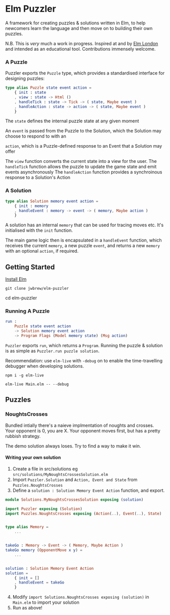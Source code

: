 # Elm Puzzler
A framework for creating puzzles & solutions written in Elm, to help newcomers
learn the language and then move on to building their own puzzles.

N.B. This is *very* much a work in progress. Inspired at and by 
[Elm London](https://www.meetup.com/Elm-London-Meetup/)
and intended as an educational tool. Contributions immensely welcome.

### A Puzzle

Puzzler exports the `Puzzle` type, which provides a standardised interface for
designing puzzles:

```elm
type alias Puzzle state event action =
    { init : state
    , view : state -> Html ()
    , handleTick : state -> Tick -> ( state, Maybe event )
    , handleAction : state -> action -> ( state, Maybe event )
    }
```

The `state` defines the internal puzzle state at any given moment

An `event` is passed from the Puzzle to the Solution, which the Solution may
choose to respond to with an

`action`, which is a Puzzle-defined response to an Event that a Solution may
offer


The `view` function converts the current state into a view for the user.
The `handleTick` function allows the puzzle to update the game state and emit
events asynchronously
The `handleAction` function provides a synchroinous response to a Solution's
Action


### A Solution
```elm
type alias Solution memory event action =
    { init : memory
    , handleEvent : memory -> event -> ( memory, Maybe action )
    }
```

A solution has an internal `memory` that can be used for tracing moves etc. It's
initialised with the `init` function.

The main game logic then is encapsulated in a `handleEvent` function, which
receives the current `memory`, a new puzzle `event`, and returns a new `memory`
with an optional `action`, if required.

## Getting Started

[Install Elm](https://guide.elm-lang.org/install.html)

`git clone jwbrew/elm-puzzler`

cd elm-puzzler

### Running A Puzzle
```elm
run :
    Puzzle state event action
    -> Solution memory event action
    -> Program Flags (Model memory state) (Msg action)
```
`Puzzler` exports `run`, which returns a `Program`. Running the puzzle & solution
is as simple as `Puzzler.run puzzle solution`.

Recommendation: use `elm-live` with `-debug` on to enable the time-travelling
debugger when developing solutions.

`npm i -g elm-live`

`elm-live Main.elm -- --debug`

## Puzzles

### NoughtsCrosses
Bundled intially there's a naieve implmentation of noughts and crosses. Your
opponent is 0, you are X. Your opponent moves first, but has a pretty rubbish
strategy.

The demo solution always loses. Try to find a way to make it win.

#### Writing your own solution
1. Create a file in src/solutions eg `src/solutions/MyNoughtsCrossesSolution.elm`
1. Import `Puzzler.Solution` and `Action, Event and State` from `Puzzles.NoughtsCrosses`
1. Define a `solution : Solution Memory Event Action` function, and export. 

```elm
module Solutions.MyNoughtsCrossesSolution exposing (solution)

import Puzzler exposing (Solution)
import Puzzles.NoughtsCrosses exposing (Action(..), Event(..), State)


type alias Memory =
    ...


takeGo : Memory -> Event -> ( Memory, Maybe Action )
takeGo memory (OpponentMove x y) =
    ...


solution : Solution Memory Event Action
solution =
    { init = []
    , handleEvent = takeGo
    }
```

4. Modify `import Solutions.NoughtsCrosses exposing (solution)` in `Main.elm` to import your solution
4. Run as above!

